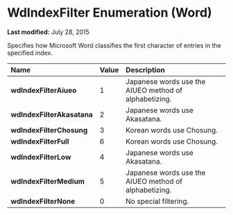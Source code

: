 
# WdIndexFilter Enumeration (Word)

 **Last modified:** July 28, 2015

Specifies how Microsoft Word classifies the first character of entries in the specified index.


|**Name**|**Value**|**Description**|
|:-----|:-----|:-----|
| **wdIndexFilterAiueo**|1|Japanese words use the AIUEO method of alphabetizing.|
| **wdIndexFilterAkasatana**|2|Japanese words use Akasatana.|
| **wdIndexFilterChosung**|3|Korean words use Chosung.|
| **wdIndexFilterFull**|6|Korean words use Chosung.|
| **wdIndexFilterLow**|4|Japanese words use Akasatana.|
| **wdIndexFilterMedium**|5|Japanese words use the AIUEO method of alphabetizing.|
| **wdIndexFilterNone**|0|No special filtering.|
